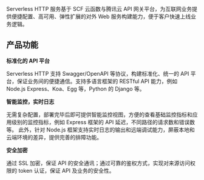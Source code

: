Serverless HTTP 服务基于 SCF 云函数与腾讯云 API 网关平台，为互联网业务提供便捷配置、高可用、弹性扩展的对外 Web 服务构建能力，便于客户快速上线业务逻辑。

## 产品功能

**标准化的 API 平台**

Serverless HTTP 支持 Swagger/OpenAPI 等协议，构建标准化、统一的 API 平台，保证业务间的便捷通信。支持多语言框架的 RESTful API 能力，例如 Node.js Express、Koa、Egg 等，Python 的 Django 等。

**智能监控，实时日志**

无需复杂配置，部署完毕后即可提供智能监控视图，方便的查看基础监控指标和应用级别的监控指标，例如 Express 框架的 API 延迟，不同路径的请求数和错误数等。
此外，针对 Node.js 框架支持实时日志的输出和远端调试能力，屏蔽本地和云端环境的差异，提供完善的排障功能。

**安全加密**

通过 SSL 加密，保证 API 的安全通讯；通过可靠的鉴权方式，实现对来源访问权限的 token 认证，保证 API 及业务的安全性。
